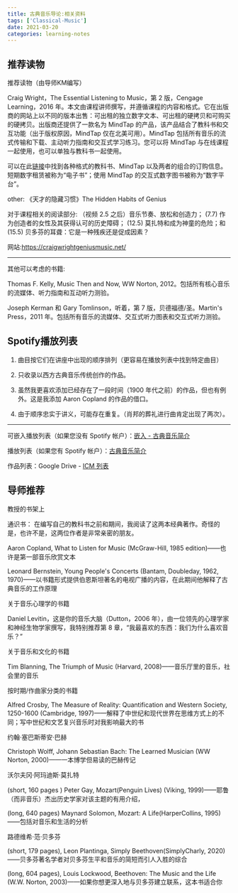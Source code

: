 ```yaml
---
title: 古典音乐导论:相关资料
tags: ['Classical-Music']
date: 2021-03-20
categories: learning-notes
---
```


## 推荐读物

推荐读物（由导师KM编写）

Craig Wright，The Essential Listening to Music，第 2 版，Cengage Learning，2016 年。本文由课程讲师撰写，并遵循课程的内容和格式。它在出版商的网站上以不同的版本出售：可出租的独立数字文本、可出租的硬拷贝和可购买的硬拷贝。出版商还提供了一款名为 MindTap 的产品，该产品结合了教科书和交互功能（出于版权原因，MindTap 仅在北美可用）。MindTap 包括所有音乐的流式传输和下载、主动听力指南和交互式学习练习。您可以将 MindTap 与在线课程一起使用，也可以单独与教科书一起使用。

可以在此[链接](https://www.cengage.com/c/the-essential-listening-to-music-2e-wright)中找到各种格式的教科书、MindTap 以及两者的组合的订购信息。短期数字租赁被称为“电子书”；使用 MindTap 的交互式数字图书被称为“数字平台”。

other:
《天才的隐藏习惯》The Hidden Habits of Genius 

对于课程相关的阅读部分:
（视频 2.5 之后）音乐节奏、放松和创造力；
(7.7) 作为创造者的女性及其获得认可的历史障碍；
(12.5) 莫扎特和成为神童的危险；和 (15.5) 贝多芬的耳聋：它是一种残疾还是促成因素？  

网站:https://craigwrightgeniusmusic.net/

---

其他可以考虑的书籍:

Thomas F. Kelly, Music Then and Now, WW Norton, 2012。包括所有核心音乐的流媒体、听力指南和互动听力测验。

Joseph Kerman 和 Gary Tomlinson，听着，第 7 版，贝德福德/圣。Martin's Press，2011 年。包括所有音乐的流媒体、交互式听力图表和交互式听力测验。


## Spotify播放列表

1. 曲目按它们在讲座中出现的顺序排列（更容易在播放列表中找到特定曲目）

2. 只收录以西方古典音乐传统创作的作品。

3. 虽然我更喜欢添加已经存在了一段时间（1900 年代之前）的作品，但也有例外。这是我添加 Aaron Copland 的作品的借口。

4. 由于顺序忠实于讲义，可能存在重复。（肖邦的葬礼进行曲肯定出现了两次）。

-------------------------------------------------------------------------------------

可嵌入播放列表（如果您没有 Spotify 帐户）：[嵌入 - 古典音乐简介](https://embed.spotify.com/?uri=spotify:user:gauravkumar87:playlist:6sPZCTmf5razbg3CfCXsuF)

播放列表（如果您有 Spotify 帐户）：[古典音乐简介](https://play.spotify.com/user/gauravkumar87/playlist/6sPZCTmf5razbg3CfCXsuF?play=true&utm_source=open.spotify.com&utm_medium=open)

作品列表：Google Drive - [ICM 列表](https://docs.google.com/document/d/19-NdzaxFVggo8JH-4Ev481zhNvt_jNR68ParXlbB5SA/edit)

## 导师推荐

教授的书架上

通识书：  在编写自己的教科书之前和期间，我阅读了这两本经典著作。奇怪的是，也许不是，这两位作者是非常亲密的朋友。

Aaron Copland, What to Listen for Music (McGraw-Hill, 1985 edition)——也许是第一部音乐欣赏文本

Leonard Bernstein, Young People's Concerts (Bantam, Doubleday, 1962, 1970)——以书籍形式提供伯恩斯坦著名的电视广播的内容，在此期间他解释了古典音乐的工作原理

关于音乐心理学的书籍

Daniel Levitin，这是你的音乐大脑（Dutton，2006 年），由一位领先的心理学家和神经生物学家撰写，我特别推荐第 8 章，“我最喜欢的东西：我们为什么喜欢音乐？”

关于音乐和文化的书籍

Tim Blanning, The Triumph of Music (Harvard, 2008)——音乐厅里的音乐，社会里的音乐

按时期/作曲家分类的书籍

Alfred Crosby, The Measure of Reality: Quantification and Western Society, 1250-1600 (Cambridge, 1997)——解释了中世纪和现代世界在思维方式上的不同；写中世纪和文艺复兴音乐时对我影响最大的书

约翰·塞巴斯蒂安·巴赫

Christoph Wolff, Johann Sebastian Bach: The Learned Musician (WW Norton, 2000)——一本博学但易读的巴赫传记

沃尔夫冈·阿玛迪斯·莫扎特

(short, 160 pages ) Peter Gay, Mozart(Penguin Lives) (Viking, 1999)——耶鲁（而非音乐）杰出历史学家对该主题的有用介绍，

(long, 640 pages) Maynard Solomon, Mozart: A Life(HarperCollins, 1995)——包括对音乐和生活的分析

路德维希·范·贝多芬

(short, 179 pages), Leon Plantinga, Simply Beethoven(SimplyCharly, 2020)——贝多芬著名学者对贝多芬生平和音乐的简短而引人入胜的综合

(long, 604 pages), Louis Lockwood, Beethoven: The Music and the Life (W.W. Norton, 2003)——如果你想更深入地与贝多芬建立联系，这本书适合你